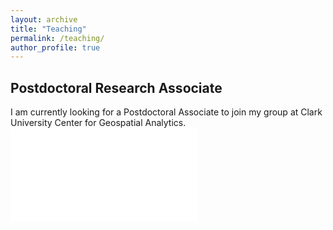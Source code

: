 ```yaml
---
layout: archive
title: "Teaching"
permalink: /teaching/
author_profile: true
---
```


## Postdoctoral Research Associate
I am currently looking for a Postdoctoral Associate to join my group at Clark University Center for Geospatial Analytics. 
<embed src="/files/CGA_Postdoctoral_Associate.pdf" type="application/pdf">